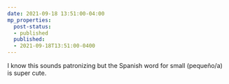 ```yaml
---
date: 2021-09-18 13:51:00-04:00
mp_properties:
  post-status:
  - published
  published:
  - 2021-09-18T13:51:00-0400
---
```


I know this sounds patronizing but the Spanish word for small (pequeño/a) is super cute.